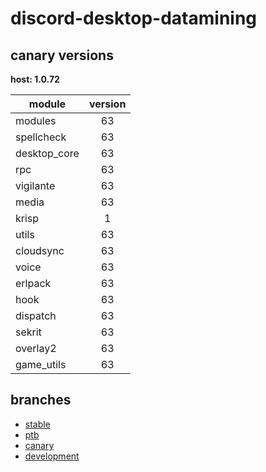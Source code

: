 # discord-desktop-datamining

## canary versions

**host: 1.0.72**

| module | version |
| ------ | :-----: |
| modules | 63 |
| spellcheck | 63 |
| desktop_core | 63 |
| rpc | 63 |
| vigilante | 63 |
| media | 63 |
| krisp | 1 |
| utils | 63 |
| cloudsync | 63 |
| voice | 63 |
| erlpack | 63 |
| hook | 63 |
| dispatch | 63 |
| sekrit | 63 |
| overlay2 | 63 |
| game_utils | 63 |

## branches

- [stable](https://github.com/OpenAsar/discord-desktop-datamining/tree/stable)
- [ptb](https://github.com/OpenAsar/discord-desktop-datamining/tree/ptb)
- [canary](https://github.com/OpenAsar/discord-desktop-datamining/tree/canary)
- [development](https://github.com/OpenAsar/discord-desktop-datamining/tree/development)